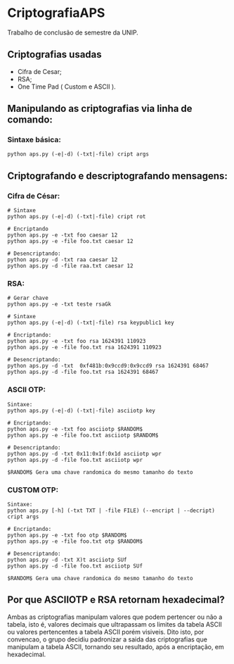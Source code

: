 # CriptografiaAPS
Trabalho de conclusão de semestre da UNIP.

## Criptografias usadas
- Cifra de Cesar;
- RSA;
- One Time Pad ( Custom e ASCII ).

## Manipulando as criptografias via linha de comando:
### Sintaxe básica:
```
python aps.py (-e|-d) (-txt|-file) cript args
```

## Criptografando e descriptografando mensagens:
### Cifra de César:
```
# Sintaxe
python aps.py (-e|-d) (-txt|-file) cript rot

# Encriptando
python aps.py -e -txt foo caesar 12
python aps.py -e -file foo.txt caesar 12

# Desencriptando:
python aps.py -d -txt raa caesar 12
python aps.py -d -file raa.txt caesar 12
```

### RSA:
```
# Gerar chave
python aps.py -e -txt teste rsaGk

# Sintaxe
python aps.py (-e|-d) (-txt|-file) rsa keypublic1 key

# Encriptando:
python aps.py -e -txt foo rsa 1624391 110923
python aps.py -e -file foo.txt rsa 1624391 110923

# Desencriptando:
python aps.py -d -txt  0xf481b:0x9ccd9:0x9ccd9 rsa 1624391 68467
python aps.py -d -file foo.txt rsa 1624391 68467
```

### ASCII OTP:
```
Sintaxe:
python aps.py (-e|-d) (-txt|-file) asciiotp key

# Encriptando:
python aps.py -e -txt foo asciiotp $RANDOM$
python aps.py -e -file foo.txt asciiotp $RANDOM$

# Desencriptando:
python aps.py -d -txt 0x11:0x1f:0x1d asciiotp wpr
python aps.py -d -file foo.txt asciiotp wpr

$RANDOM$ Gera uma chave randomica do mesmo tamanho do texto
```

### CUSTOM OTP:
```
Sintaxe:
python aps.py [-h] (-txt TXT | -file FILE) (--encript | --decript) cript args

# Encriptando:
python aps.py -e -txt foo otp $RANDOM$
python aps.py -e -file foo.txt otp $RANDOM$

# Desencriptando:
python aps.py -d -txt X)t asciiotp SUf
python aps.py -d -file foo.txt asciiotp SUf

$RANDOM$ Gera uma chave randomica do mesmo tamanho do texto
```

## Por que ASCIIOTP e RSA retornam hexadecimal?
Ambas as criptografias manipulam valores que podem pertencer ou não a tabela,
isto é, valores decimais que ultrapassam os limites da tabela ASCII ou valores
pertencentes a tabela ASCII porém visiveis. Dito isto, por 
convencao, o grupo decidiu padronizar a saida das criptografias que manipulam 
a tabela ASCII, tornando seu resultado, após a encriptação, em hexadecimal.




